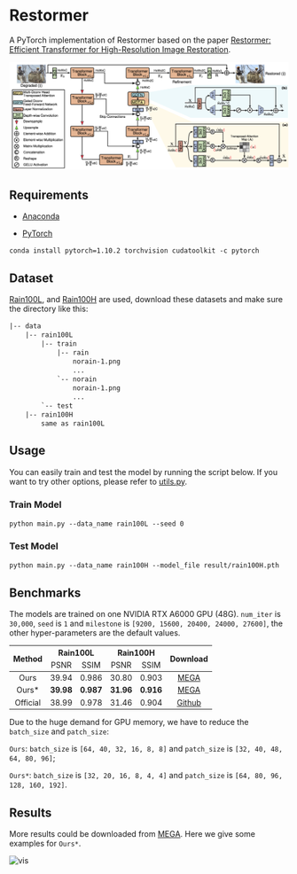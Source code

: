 # Restormer

A PyTorch implementation of Restormer based on the paper
[Restormer: Efficient Transformer for High-Resolution Image Restoration](https://arxiv.org/abs/2111.09881).

![Network Architecture](result/structure.png)

## Requirements

- [Anaconda](https://www.anaconda.com/download/)

- [PyTorch](https://pytorch.org)

```
conda install pytorch=1.10.2 torchvision cudatoolkit -c pytorch
```

## Dataset

[Rain100L](https://mega.nz/file/MpgnwYDS#jqyDEyL1U9srLBbEFCPnAOZb2HZTsSrwSvRGQ6m6Dzc),
and [Rain100H](https://www.dropbox.com/s/kzbzer5wem37byg/rain100H.zip?dl=0) are used, download these datasets and make 
sure the directory like this:
```                           
|-- data     
    |-- rain100L
        |-- train
            |-- rain
                norain-1.png
                ...
            `-- norain
                norain-1.png
                ...
        `-- test                                                        
    |-- rain100H
        same as rain100L
```

## Usage

You can easily train and test the model by running the script below. If you want to try other options, please refer to
[utils.py](utils.py).

### Train Model

```
python main.py --data_name rain100L --seed 0
```

### Test Model

```
python main.py --data_name rain100H --model_file result/rain100H.pth
```

## Benchmarks

The models are trained on one NVIDIA RTX A6000 GPU (48G). `num_iter` is `30,000`, `seed` is `1` and `milestone` is
`[9200, 15600, 20400, 24000, 27600]`, the other hyper-parameters are the default values.

<table>
<thead>
  <tr>
    <th rowspan="3">Method</th>
    <th colspan="2">Rain100L</th>
    <th colspan="2">Rain100H</th>
    <th rowspan="3">Download</th>
  </tr>
  <tr>
    <td align="center">PSNR</td>
    <td align="center">SSIM</td>
    <td align="center">PSNR</td>
    <td align="center">SSIM</td>
  </tr>
</thead>
<tbody>
  <tr>
    <td align="center">Ours</td>
    <td align="center">39.94</td>
    <td align="center">0.986</td>
    <td align="center">30.80</td>
    <td align="center">0.903</td>
    <td align="center"><a href="https://mega.nz/folder/z0MzBKLS#eTIvPM6UDNjFAQUOqQ0eKw">MEGA</a></td>
  </tr>
  <tr>
    <td align="center">Ours*</td>
    <td align="center"><b>39.98</b></td>
    <td align="center"><b>0.987</b></td>
    <td align="center"><b>31.96</b></td>
    <td align="center"><b>0.916</b></td>
    <td align="center"><a href="https://mega.nz/folder/61kmTKRY#RuGbKVF9Hngf27jumDmjIQ">MEGA</a></td>
  </tr>
  <tr>
    <td align="center">Official</td>
    <td align="center">38.99</td>
    <td align="center">0.978</td>
    <td align="center">31.46</td>
    <td align="center">0.904</td>
    <td align="center"><a href="https://github.com/swz30/Restormer">Github</a></td>
  </tr>
</tbody>
</table>

Due to the huge demand for GPU memory, we have to reduce the `batch_size` and `patch_size`:

`Ours`: `batch_size` is `[64, 40, 32, 16, 8, 8]` and `patch_size` is `[32, 40, 48, 64, 80, 96]`;

`Ours*`: `batch_size` is `[32, 20, 16, 8, 4, 4]` and `patch_size` is `[64, 80, 96, 128, 160, 192]`.

## Results

More results could be downloaded from [MEGA](https://mega.nz/folder/qglyxAwB#2hgvj4o-NwCZVfcTuKFkFg). Here we give some
examples for `Ours*`.

![vis](result/vis.png)
